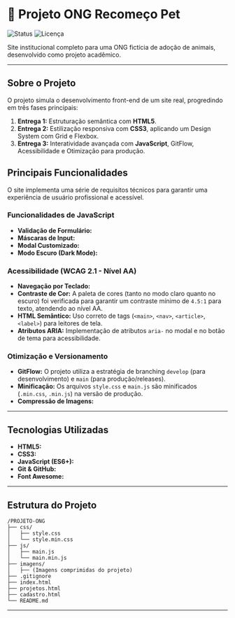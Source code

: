# 🐾 Projeto ONG Recomeço Pet

![Status](https://img.shields.io/badge/status-concluído-green)
![Licença](https://img.shields.io/badge/license-MIT-blue)

Site institucional completo para uma ONG fictícia de adoção de animais, desenvolvido como projeto acadêmico.

---

## Sobre o Projeto

O projeto simula o desenvolvimento front-end de um site real, progredindo em três fases principais:

1.  **Entrega 1:** Estruturação semântica com **HTML5**.
2.  **Entrega 2:** Estilização responsiva com **CSS3**, aplicando um Design System com Grid e Flexbox.
3.  **Entrega 3:** Interatividade avançada com **JavaScript**, GitFlow, Acessibilidade e Otimização para produção.

## Principais Funcionalidades

O site implementa uma série de requisitos técnicos para garantir uma experiência de usuário profissional e acessível.

### Funcionalidades de JavaScript
* **Validação de Formulário:** 
* **Máscaras de Input:** 
* **Modal Customizado:** 
* **Modo Escuro (Dark Mode):**    

### Acessibilidade (WCAG 2.1 - Nível AA)
* **Navegação por Teclado:** 
* **Contraste de Cor:** A paleta de cores (tanto no modo claro quanto no escuro) foi verificada para garantir um contraste mínimo de `4.5:1` para texto, atendendo ao nível AA.
* **HTML Semântico:** Uso correto de tags (`<main>`, `<nav>`, `<article>`, `<label>`) para leitores de tela.
* **Atributos ARIA:** Implementação de atributos `aria-` no modal e no botão de tema para acessibilidade.

### Otimização e Versionamento
* **GitFlow:** O projeto utiliza a estratégia de branching `develop` (para desenvolvimento) e `main` (para produção/releases).
* **Minificação:** Os arquivos `style.css` e `main.js` são minificados (`.min.css`, `.min.js`) na versão de produção.
* **Compressão de Imagens:** 

---

## Tecnologias Utilizadas

* **HTML5:** 
* **CSS3:** 
* **JavaScript (ES6+):** 
* **Git & GitHub:** 
* **Font Awesome:** 

---

## Estrutura do Projeto

```
/PROJETO-ONG
├── css/
│   ├── style.css         
│   └── style.min.css     
├── js/
│   ├── main.js           
│   └── main.min.js       
├── imagens/
│   ├── (Imagens comprimidas do projeto)
├── .gitignore            
├── index.html            
├── projetos.html         
├── cadastro.html         
└── README.md             
```
---



